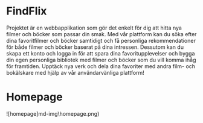 # FindFlix
Projektet är en webbapplikation som gör det enkelt för dig att hitta nya filmer och böcker som passar din smak. Med vår plattform kan du söka efter dina favoritfilmer och böcker samtidigt och få personliga rekommendationer för både filmer och böcker baserat på dina intressen. Dessutom kan du skapa ett konto och logga in för att spara dina favoritupplevelser och bygga din egen personliga bibliotek med filmer och böcker som du vill komma ihåg för framtiden. Upptäck nya verk och dela dina favoriter med andra film- och bokälskare med hjälp av vår användarvänliga plattform!
# Homepage
![homepage]md-img\homepage.png)
